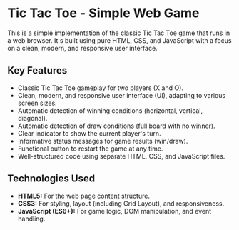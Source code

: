 # Tic Tac Toe - Simple Web Game
This is a simple implementation of the classic Tic Tac Toe game that runs in a web browser. It's built using pure HTML, CSS, and JavaScript with a focus on a clean, modern, and responsive user interface.

## Key Features
* Classic Tic Tac Toe gameplay for two players (X and O).
* Clean, modern, and responsive user interface (UI), adapting to various screen sizes.
* Automatic detection of winning conditions (horizontal, vertical, diagonal).
* Automatic detection of draw conditions (full board with no winner).
* Clear indicator to show the current player's turn.
* Informative status messages for game results (win/draw).
* Functional button to restart the game at any time.
* Well-structured code using separate HTML, CSS, and JavaScript files.

## Technologies Used
* **HTML5:** For the web page content structure.
* **CSS3:** For styling, layout (including Grid Layout), and responsiveness.
* **JavaScript (ES6+):** For game logic, DOM manipulation, and event handling.
